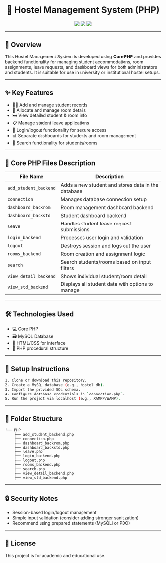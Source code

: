 <h1 align="center">🏨 Hostel Management System (PHP)</h1>

<p align="center">
  <img src="https://img.shields.io/badge/Language-PHP-blue?style=for-the-badge&logo=php" />
  <img src="https://img.shields.io/badge/System-Hostel%20Mgmt-green?style=for-the-badge" />
  <img src="https://img.shields.io/badge/Version-1.0-yellow?style=for-the-badge" />
</p>

---

## 📌 Overview

This Hostel Management System is developed using **Core PHP** and provides backend functionality for managing student accommodations, room assignments, leave requests, and dashboard views for both administrators and students. It is suitable for use in university or institutional hostel setups.


---

## ✨ Key Features

- 👨‍🎓 Add and manage student records
- 🚪 Allocate and manage room details
- 🛏 View detailed student & room info
- 📋 Manage student leave applications
- 🔐 Login/logout functionality for secure access
- 📊 Separate dashboards for students and room management
- 🔎 Search functionality for students/rooms

---

## 🧩 Core PHP Files Description

| File Name              | Description |
|------------------------|-------------|
| `add_student_backend`       | Adds a new student and stores data in the database |
| `connection`                | Manages database connection setup |
| `dashboard_backrom`         | Room management dashboard backend |
| `dashboard_backstd`         | Student dashboard backend |
| `leave`                     | Handles student leave request submissions |
| `login_backend`             | Processes user login and validation |
| `logout`                    | Destroys session and logs out the user |
| `rooms_backend`             | Room creation and assignment logic |
| `search`                    | Search students/rooms based on input filters |
| `view_detail_backend`       | Shows individual student/room detail |
| `view_std_backend`          | Displays all student data with options to manage |

---

## 🛠 Technologies Used

- 💻 Core PHP
- 🗃 MySQL Database
- 🧱 HTML/CSS for interface
- 📄 PHP procedural structure

---

## 🚀 Setup Instructions

```bash
1. Clone or download this repository.
2. Create a MySQL database (e.g., hostel_db).
3. Import the provided SQL schema.
4. Configure database credentials in `connection.php`.
5. Run the project via localhost (e.g., XAMPP/WAMP).
```

---

## 📂 Folder Structure

```
└── PHP
    ├── add_student_backend.php
    ├── connection.php
    ├── dashboard_backrom.php
    ├── dashboard_backstd.php
    ├── leave.php
    ├── login_backend.php
    ├── logout.php
    ├── rooms_backend.php
    ├── search.php
    ├── view_detail_backend.php
    ├── view_std_backend.php
```

---

## 🔒 Security Notes

- Session-based login/logout management
- Simple input validation (consider adding stronger sanitization)
- Recommend using prepared statements (MySQLi or PDO)

---

## 📄 License

This project is for academic and educational use.